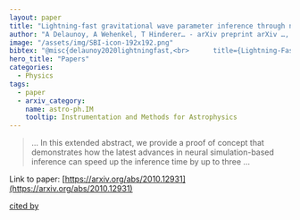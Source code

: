 ```yaml
---
layout: paper
title: "Lightning-fast gravitational wave parameter inference through neural amortization"
author: "A Delaunoy, A Wehenkel, T Hinderer… - arXiv preprint arXiv …, 2020 - arxiv.org"
image: "/assets/img/SBI-icon-192x192.png"
bibtex: "@misc{delaunoy2020lightningfast,<br>      title={Lightning-Fast Gravitational Wave Parameter Inference through Neural Amortization}, <br>      author={Arnaud Delaunoy and Antoine Wehenkel and Tanja Hinderer and Samaya Nissanke and Christoph Weniger and Andrew R. Williamson and Gilles Louppe},<br>      year={2020},<br>      eprint={2010.12931},<br>      archivePrefix={arXiv},<br>      primaryClass={astro-ph.IM}<br>}"
hero_title: "Papers"
categories:
  - Physics
tags:
  - paper
  - arxiv_category:
    name: astro-ph.IM
    tooltip: Instrumentation and Methods for Astrophysics
---
```

>… In this extended abstract, we provide a proof of concept that demonstrates how the latest advances in neural simulation-based inference can speed up the inference time by up to three …

Link to paper: [https://arxiv.org/abs/2010.12931](https://arxiv.org/abs/2010.12931)

[cited by](https://scholar.google.com/scholar?cites=14317329481681639020&as_sdt=2005&sciodt=0,5&hl=en&num=20)
